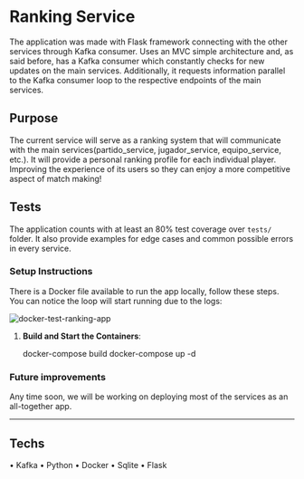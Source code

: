 # Ranking Service
The application was made with Flask framework connecting with the other services through Kafka consumer. Uses an MVC simple architecture and, as said before, has a Kafka consumer which constantly checks for new updates on the main services. Additionally, it requests information parallel to the Kafka consumer loop to the respective endpoints of the main services.

## Purpose
The current service will serve as a ranking system that will communicate with the main services(partido_service, jugador_service, equipo_service, etc.). It will provide a personal ranking profile for each individual player. Improving the experience of its users so they can enjoy a more competitive aspect of match making!

## Tests
The application counts with at least an 80% test coverage over `tests/` folder. It also provide examples for edge cases and common possible errors in every service. 

### **Setup Instructions**

There is a Docker file available to run the app locally, follow these steps. You can notice the loop will start running due to the logs:

![docker-test-ranking-app](https://dl.dropboxusercontent.com/scl/fi/7x7b2uzxwn6jm8vdjikd6/docker-fucntioning-example.png?rlkey=2uodwg4wo8o0u690zzayzkypn&st=3d98z3jn&dl=1)

1.  **Build and Start the Containers**:
    
    docker-compose build
    docker-compose up -d

### **Future improvements**
Any time soon, we will be working on deploying most of the services as an all-together app. 

--------------------------------------------
## Techs

• Kafka
• Python
• Docker
• Sqlite
• Flask
